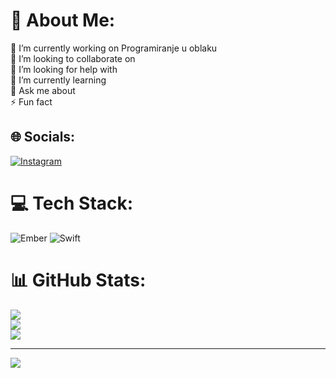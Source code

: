 # 💫 About Me:
🔭 I’m currently working on Programiranje u oblaku<br>👯 I’m looking to collaborate on<br>🤝 I’m looking for help with<br>🌱 I’m currently learning<br>💬 Ask me about<br>⚡ Fun fact


## 🌐 Socials:
[![Instagram](https://img.shields.io/badge/Instagram-%23E4405F.svg?logo=Instagram&logoColor=white)](https://instagram.com/blabla) 

# 💻 Tech Stack:
![Ember](https://img.shields.io/badge/ember-1C1E24?style=for-the-badge&logo=ember.js&logoColor=#D04A37) ![Swift](https://img.shields.io/badge/swift-F54A2A?style=for-the-badge&logo=swift&logoColor=white)
# 📊 GitHub Stats:
![](https://github-readme-stats.vercel.app/api?username=LaraStefanovic3101&theme=dark&hide_border=false&include_all_commits=false&count_private=false)<br/>
![](https://github-readme-streak-stats.herokuapp.com/?user=LaraStefanovic3101&theme=dark&hide_border=false)<br/>
![](https://github-readme-stats.vercel.app/api/top-langs/?username=LaraStefanovic3101&theme=dark&hide_border=false&include_all_commits=false&count_private=false&layout=compact)

---
[![](https://visitcount.itsvg.in/api?id=LaraStefanovic3101&icon=0&color=0)](https://visitcount.itsvg.in)

<!-- Proudly created with GPRM ( https://gprm.itsvg.in ) -->